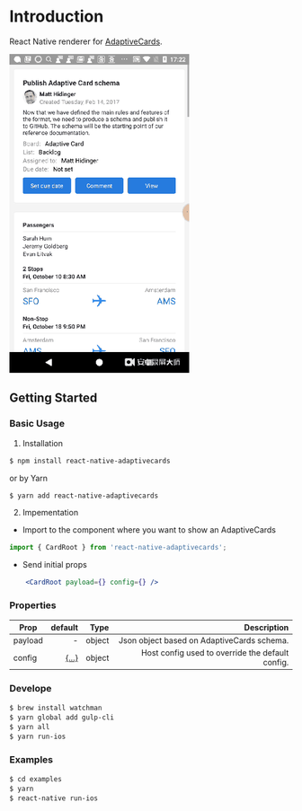 # Introduction

React Native renderer for [AdaptiveCards](http://adaptivecards.io/).

![Sample Screenshot](./screenshot.gif "Sample Screenshot")

## Getting Started

### Basic Usage

1. Installation

  ```bash
  $ npm install react-native-adaptivecards
  ```

  or by Yarn

  ```bash
  $ yarn add react-native-adaptivecards
  ```

2. Impementation

- Import to the component where you want to show an AdaptiveCards

```ts
import { CardRoot } from 'react-native-adaptivecards';
```

- Send initial props

```jsx
    <CardRoot payload={} config={} />
```

### Properties

| Prop          | default                                     |  Type     | Description              |
| ------------- | -------------------------------------------:| ---------:| ------------------------:|
| payload  | -                                           | object    | Json object based on AdaptiveCards schema. |
| config | [{...}](./src/View/Configs/Types.ts)  | object    | Host config used to override the default config.        |

### Develope

```bash
$ brew install watchman
$ yarn global add gulp-cli
$ yarn all
$ yarn run-ios
```

### Examples

```bash
$ cd examples
$ yarn
$ react-native run-ios
```
